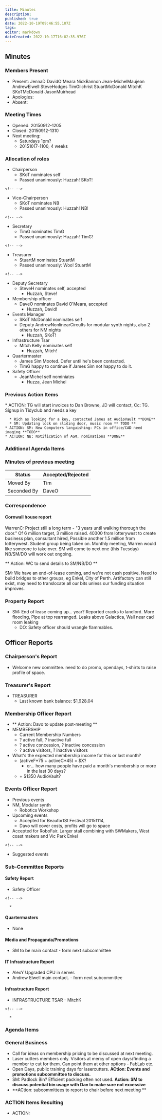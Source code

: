```yaml
---
title: Minutes
description: 
published: true
date: 2022-10-19T09:46:55.107Z
tags: 
editor: markdown
dateCreated: 2022-10-17T16:02:35.976Z
---
```


## Minutes

### Members Present

-   Present: JennaD DavidO'Meara NickBannon Jean-MichelMaujean AndrewElwell SteveHodges TimGilchrist StuartMcDonald MitchK SKoTMcDonald JasonMuirhead
-   Apologies:
-   Absent:

### Meeting Times

-   Opened: 20150912-1205
-   Closed: 20150912-1310
-   Next meeting:
    -   Saturdays 1pm?
    -   20151017-1100, 4 weeks

### Allocation of roles

-   Chairperson
    -   SKoT nominates self
    -   Passed unanimously: Huzzah! SKoT!

```{=html}
<!-- -->
```
-   Vice-Chairperson
    -   SKoT nominates NB
    -   Passed unanimously: Huzzah! NB!

```{=html}
<!-- -->
```
-   Secretary
    -   TimG nominates TimG
    -   Passed unanimously: Huzzah! TimG!

```{=html}
<!-- -->
```
-   Treasurer
    -   StuartM nominates StuartM
    -   Passed unanimously: Woo! StuartM

```{=html}
<!-- -->
```
-   Deputy Secretary
    -   SteveH nominates self, accepted
        -   Huzzah, Steve!
-   Membership officer
    -   DaveO nominates David O'Meara, accepted
        -   Huzzah, David!
-   Events Manager
    -   SKoT McDonald nominates self
    -   Deputy AndrewNonlinearCircults for modular synth nights, also 2 others for NM nights
        -   Huzzah, SKoT!
-   Infrastructure Tsar
    -   Mitch Kelly nominates self
        -   Huzzah, Mitch!
-   Quartermaster
    -   James Sim Mooted. Defer until he's been contacted.
    -   TimG happy to continue if James Sim not happy to do it.
-   Safety Officer
    -   JeanMichel self nominiates
        -   Huzza, Jean Michel

### Previous Action Items

\* ACTION: TG will start invoices to Dan Browne, JD will contact, Cc: TG. Signup in Tidyclub and needs a key

      * Rich as looking for a key, contacted James at AudioVault **DONE**
      * SM: Updating lock on sliding door, music room ** TODO **
    * ACTION: SM: New Computers languishing: PCs in office/CAD need imaging **TODO**
    * ACTION: NB: Notification of AGM, nominations **DONE**

### Additional Agenda Items

### Minutes of previous meeting

| Status      | Accepted/Rejected |
|-------------|-------------------|
| Moved By    | Tim               |
| Seconded By | DaveO             |

### Correspondence

#### Cornwall house report

WarrenC: Project still a long term - "3 years until walking thorough the door." Of 6 million target, 3 million raised. 40000 from lotterywest to create business plan, consultant hired, Possible another 1.5 million from lotterywest. Student group being taken on. Monthly meeting, Warren would like someone to take over. SM will come to next one (this Tuesday) NB/SM/DO will work out ongoing.

\*\* Action: WC to send details to SM/NB/DO \*\*

SM: We have an end-of-lease coming, and we're not cash positive. Need to build bridges to other groups, eg Enkel, City of Perth. Artifactory can still exist, may need to translocate all our bits unless our funding situation improves.

### Property Report

-   SM: End of lease coming up... year? Reported cracks to landlord. More flooding, Pipe at top rearranged. Leaks above Galactica, Wall near cad room leaking
    -   DO: Safety officer should wrangle flammables.

## Officer Reports

### Chairperson's Report

-   Welcome new committee. need to do promo, opendays, t-shirts to raise profile of space.

### Treasurer's Report

-   TREASURER
    -   Last known bank balance: \$1,928.04

### Membership Officer Report

-   \*\* Action: Davo to update post-meeting \*\*
-   MEMBERSHIP
    -   Current Membership Numbers
    -   ? active full, ? inactive full
    -   ? active concession, ? inactive concession
    -   ? active visitors, ? inactive visitors
-   What's the expected membership income for this or last month?
    -   (activeF\*75 + activeC\*45) = \$X?
        -   or... how many people have paid a month's membership or more in the last 30 days?
    -   \+ \$1350 AudioVault?

### Events Officer Report

-   Previous events
-   NM, Modular synth
    -   Robotics Workshop
-   Upcoming events
    -   Accepted for BeaufortSt Festival 20151114,
    -   Davo will cover costs, profits will go to space
-   Accepted for RoboFair. Larger stall combining with SWMakers, West coast makers and Vic Park Enkel

```{=html}
<!-- -->
```
-   Suggested events

### Sub-Committee Reports

#### Safety Report

-   Safety Officer

```{=html}
<!-- -->
```
      * 

#### Quartermasters

-   None

#### Media and Propaganda/Promotions

-   SM to be main contact - form next subcommittee

#### IT Infrastructure Report

-   AlexY Upgraded CPU in server.
-   Andrew Elwell main contact. - form next subcommittee

#### Infrastructure Report

-   INFRASTRUCTURE TSAR - MitchK

```{=html}
<!-- -->
```
      * 

### Agenda Items

### General Business

-   Call for ideas on membership pricing to be discussed at next meeting.
-   Laser cutters members only. Visitors at mercy of open days/finding a member to cut for them. Can point them at other options - FabLab etc.
-    Open Days, public training days for lasercutters. **ACtion: Events and promotions subcommittee to discuss.**
-   SM: Padlock Bin? Efficient packing often not used. **Action: SM to discuss potential bin usage with Dan to make sure not excessive**
-   \*\*ACtion: subcommittees to report to chair before next meeting \*\*

### ACTION Items Resulting

-   ACTION:

